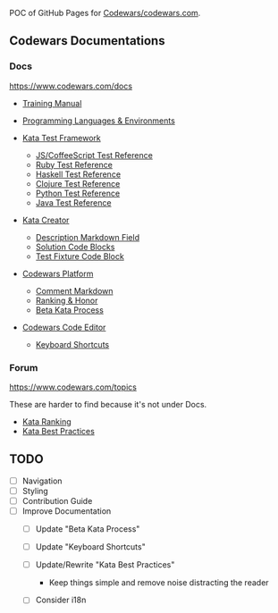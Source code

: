 POC of GitHub Pages for [Codewars/codewars.com](https://github.com/Codewars/codewars.com).

## Codewars Documentations

### Docs

<https://www.codewars.com/docs>

- [Training Manual](https://www.codewars.com/docs)

- [Programming Languages & Environments](https://www.codewars.com/docs/programming-languages-and-environments)

- [Kata Test Framework](https://www.codewars.com/docs/kata-test-framework)
  - [JS/CoffeeScript Test Reference](https://www.codewars.com/docs/js-slash-coffeescript-test-reference)
  - [Ruby Test Reference](https://www.codewars.com/docs/ruby-test-reference)
  - [Haskell Test Reference](https://www.codewars.com/docs/haskell-test-reference)
  - [Clojure Test Reference](https://www.codewars.com/docs/clojure-test-reference)
  - [Python Test Reference](https://www.codewars.com/docs/python-test-reference-1)
  - [Java Test Reference](https://www.codewars.com/docs/java-test-reference)

- [Kata Creator](https://www.codewars.com/docs/kata-creator)
  - [Description Markdown Field](https://www.codewars.com/docs/description-markdown-field)
  - [Solution Code Blocks](https://www.codewars.com/docs/solution-code-blocks)
  - [Test Fixture Code Block](https://www.codewars.com/docs/test-fixture-code-block)

- [Codewars Platform](https://www.codewars.com/docs/codewars-platform)
  - [Comment Markdown](https://www.codewars.com/docs/comment-markdown)
  - [Ranking & Honor](https://www.codewars.com/docs/ranking-and-honor-1)
  - [Beta Kata Process](https://www.codewars.com/docs/beta-kata-process)

- [Codewars Code Editor](https://www.codewars.com/docs/codewars-code-editor)
  - [Keyboard Shortcuts](https://www.codewars.com/docs/keyboard-shortcuts)

### Forum

<https://www.codewars.com/topics>

These are harder to find because it's not under Docs.

- [Kata Ranking](https://www.codewars.com/topics/kata-ranking)
- [Kata Best Practices](https://www.codewars.com/topics/kata-best-practices)


## TODO

- [ ] Navigation
- [ ] Styling
- [ ] Contribution Guide
- [ ] Improve Documentation
  - [ ] Update "Beta Kata Process"
  - [ ] Update "Keyboard Shortcuts"
  - [ ] Update/Rewrite "Kata Best Practices"
    - Keep things simple and remove noise distracting the reader
  - [ ] Consider i18n



